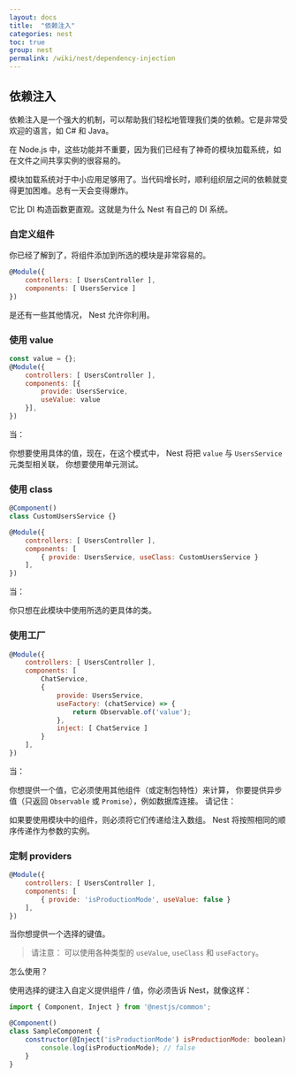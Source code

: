 ```yaml
---
layout: docs
title:  "依赖注入"
categories: nest
toc: true
group: nest
permalink: /wiki/nest/dependency-injection
---
```


## 依赖注入

依赖注入是一个强大的机制，可以帮助我们轻松地管理我们类的依赖。它是非常受欢迎的语言，如 C# 和 Java。

在 Node.js 中，这些功能并不重要，因为我们已经有了神奇的模块加载系统，如在文件之间共享实例的很容易的。

模块加载系统对于中小应用足够用了。当代码增长时，顺利组织层之间的依赖就变得更加困难。总有一天会变得爆炸。

它比 DI 构造函数更直观。这就是为什么 Nest 有自己的 DI 系统。

### 自定义组件

你已经了解到了，将组件添加到所选的模块是非常容易的。
```js
@Module({
    controllers: [ UsersController ],
    components: [ UsersService ]
})
```
是还有一些其他情况， Nest 允许你利用。

### 使用 value

```js
const value = {};
@Module({
    controllers: [ UsersController ],
    components: [{
        provide: UsersService,
        useValue: value
    }],
})
```
当：

你想要使用具体的值，现在，在这个模式中， Nest 将把 `value` 与 `UsersService` 元类型相关联，
你想要使用单元测试。

### 使用 class
```js
@Component()
class CustomUsersService {}

@Module({
    controllers: [ UsersController ],
    components: [
        { provide: UsersService, useClass: CustomUsersService }
    ],
})
```
当：

你只想在此模块中使用所选的更具体的类。

### 使用工厂
```js
@Module({
    controllers: [ UsersController ],
    components: [
        ChatService,
        {
            provide: UsersService,
            useFactory: (chatService) => {
                return Observable.of('value');
            },
            inject: [ ChatService ]
        }
    ],
})
```
当：

你想提供一个值，它必须使用其他组件（或定制包特性）来计算，
你要提供异步值（只返回 `Observable` 或 `Promise`），例如数据库连接。
请记住：

如果要使用模块中的组件，则必须将它们传递给注入数组。 Nest 将按照相同的顺序传递作为参数的实例。

### 定制 providers

```js
@Module({
    controllers: [ UsersController ],
    components: [
        { provide: 'isProductionMode', useValue: false }
    ],
})
```
当你想提供一个选择的键值。

> 请注意：
> 可以使用各种类型的 `useValue`, `useClass` 和 `useFactory`。

怎么使用？

使用选择的键注入自定义提供组件 / 值，你必须告诉 Nest，就像这样：
```js
import { Component, Inject } from '@nestjs/common';

@Component()
class SampleComponent {
    constructor(@Inject('isProductionMode') isProductionMode: boolean) {
        console.log(isProductionMode); // false
    }
}
```
